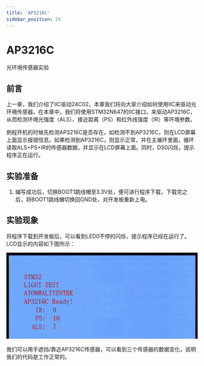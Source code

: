 ```yaml
---
title: 'AP3216C'
sidebar_position: 24
---
```


# AP3216C

光环境传感器实验

## 前言

上一章，我们介绍了IIC驱动24C02，本章我们将向大家介绍如何使用IIC来驱动光环境传感器。在本章中，我们将使用STM32N647的IIC接口，来驱动AP3216C，从而检测环境光强度（ALS）、接近距离（PS）和红外线强度（IR）等环境参数。

例程开机的时候先检测AP3216C是否存在，如检测不到AP3216C，则在LCD屏幕上面显示报错信息。如果检测到AP3216C，则显示正常，并在主循环里面，循环读取ALS+PS+IR的传感器数据，并显示在LCD屏幕上面。同时，DS0闪烁，提示程序正在运行。

## 实验准备

1. 编写成功后，切换BOOT1跳线帽至3.3V处，便可进行程序下载，下载完之后，将BOOT1跳线帽切换回GND处，对开发板重新上电。

## 实验现象

将程序下载到开发板后，可以看到LED0不停的闪烁，提示程序已经在运行了。LCD显示的内容如下图所示：

![img](./img/22.png)

我们可以用手遮挡/靠近AP3216C传感器，可以看到三个传感器的数据变化，说明我们的代码是工作正常的。

